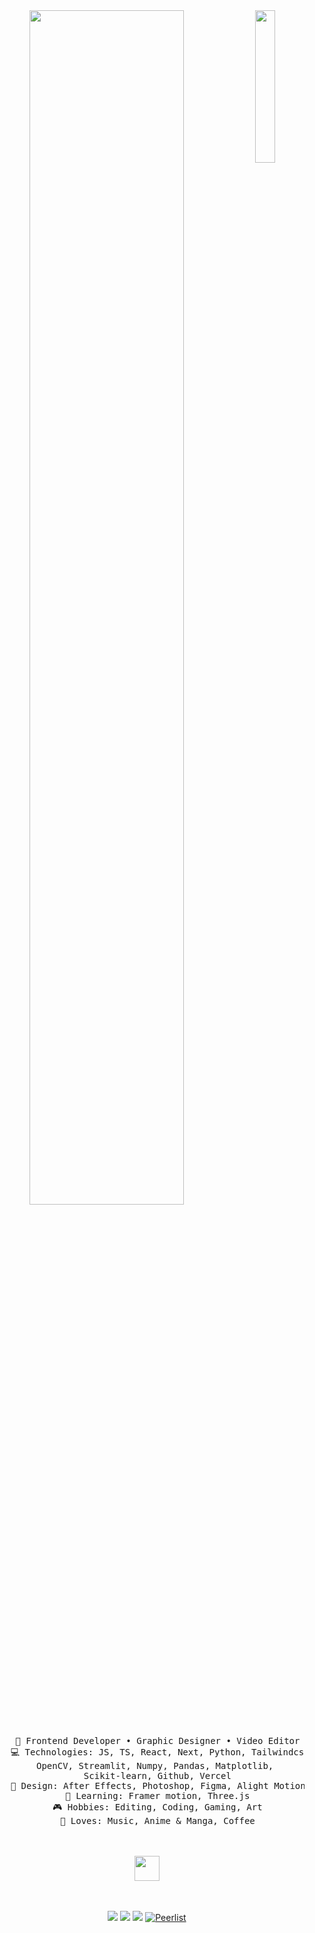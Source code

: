 <div align="center">
<img src="https://github.com/innng/innng/assets/26755058/5e0ce0fb-c544-4f8c-a307-5849165746d0" width="25%" align="right" />
<img src="https://readme-typing-svg.demolab.com?font=Inconsolata&weight=500&size=50&duration=4000&pause=300&color=A7A459&center=true&vCenter=true&multiline=true&repeat=false&random=false&width=1300&height=140&lines=Hello+こんにちは;I'm+Sumona,+a+creative+editor+and+a+coder+%E2%9C%A9" width="70%" />
<br><br>
<pre>
    💼 Frontend Developer • Graphic Designer • Video Editor
    💻 Technologies: JS, TS, React, Next, Python, Tailwindcss, 
    OpenCV, Streamlit, Numpy, Pandas, Matplotlib, 
    Scikit-learn, Github, Vercel
    🎨 Design: After Effects, Photoshop, Figma, Alight Motion
    📖 Learning: Framer motion, Three.js
    🎮 Hobbies: Editing, Coding, Gaming, Art
    🐾 Loves: Music, Anime & Manga, Coffee
</pre>
<br><br>
<img src="https://raw.githubusercontent.com/innng/innng/master/assets/kyubey.gif" height="40" />
<br><br><br>
    
[![](https://img.shields.io/badge/Instagram-%23E4405F.svg?logo=Instagram&logoColor=white)](https://instagram.com/rllyexistin_) 
[![](https://img.shields.io/badge/LinkedIn-%230077B5.svg?logo=linkedin&logoColor=white)](https://www.linkedin.com/in/sumona-biswas/)
[![](https://img.shields.io/badge/YouTube-%23FF0000.svg?logo=YouTube&logoColor=white)](https://youtube.com/@y0ake77) 
[![Peerlist](https://github-readme-badge.peerlist.io/api/sumona)](https://peerlist.io/sumona)

</div>
